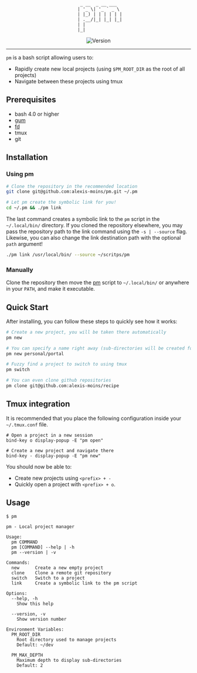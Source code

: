 <div align='center'>

```
                  
                  
  _ __  _ __ ___  
 | '_ \| '_ ` _ \ 
 | |_) | | | | | |
 | .__/|_| |_| |_|
 | |              
 |_|              
```

![Version](https://img.shields.io/badge/version-1.0.0-blue.svg)

</div>

---

`pm` is a bash script allowing users to:
- Rapidly create new local projects (using `$PM_ROOT_DIR` as the root of all projects)
- Navigate between these projects using tmux

## Prerequisites

- bash 4.0 or higher
- [gum](https://github.com/charmbracelet/gum)
- [fd](https://github.com/sharkdp/fd)
- tmux
- git


## Installation

### Using pm

```bash
# Clone the repository in the recommended location
git clone git@github.com:alexis-moins/pm.git ~/.pm

# Let pm create the symbolic link for you!
cd ~/.pm && ./pm link
```

The last command creates a symbolic link to the `pm` script in the `~/.local/bin/` directory. If you cloned the repository elsewhere, you may pass the repository path to the link command using the `-s | --source` flag. Likewise, you can also change the link destination path with the optional `path` argument!
```bash
./pm link /usr/local/bin/ --source ~/scritps/pm
```

### Manually

Clone the repository then move the [pm](pm) script to `~/.local/bin/` or anywhere in your `PATH`, and make it executable.

## Quick Start

After installing, you can follow these steps to quickly see how it works:

```bash
# Create a new project, you will be taken there automatically
pm new

# You can specify a name right away (sub-directories will be created for you)
pm new personal/portal

# Fuzzy find a project to switch to using tmux
pm switch

# You can even clone github repositories
pm clone git@github.com:alexis-moins/recipe
```

## Tmux integration

It is recommended that you place the following configuration inside your `~/.tmux.conf` file.
```
# Open a project in a new session
bind-key o display-popup -E "pm open"

# Create a new project and navigate there
bind-key - display-popup -E "pm new"
```

You should now be able to:
- Create new projects using `<prefix> + -`
- Quickly open a project with `<prefix> + o`.

## Usage

```
$ pm

pm - Local project manager

Usage:
  pm COMMAND
  pm [COMMAND] --help | -h
  pm --version | -v

Commands:
  new      Create a new empty project
  clone    Clone a remote git repository
  switch   Switch to a project
  link     Create a symbolic link to the pm script

Options:
  --help, -h
    Show this help

  --version, -v
    Show version number

Environment Variables:
  PM_ROOT_DIR
    Root directory used to manage projects
    Default: ~/dev

  PM_MAX_DEPTH
    Maximum depth to display sub-directories
    Default: 2
```

